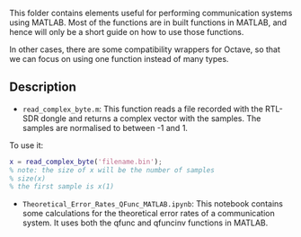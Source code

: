 This folder contains elements useful for performing communication systems using MATLAB. Most of the functions are in built functions in MATLAB, and hence will only be a short guide on how to use those functions.

In other cases, there are some compatibility wrappers for Octave, so that we can focus on using one function instead of many types.

## Description

- `read_complex_byte.m`: This function reads a file recorded with the RTL-SDR dongle and returns a complex vector with the samples. The samples are normalised to between -1 and 1.

To use it:
```matlab
x = read_complex_byte('filename.bin');
% note: the size of x will be the number of samples
% size(x)
% the first sample is x(1)
```

- `Theoretical_Error_Rates_QFunc_MATLAB.ipynb`: This notebook contains some calculations for the theoretical error rates of a communication system. It uses both the qfunc and qfuncinv functions in MATLAB.